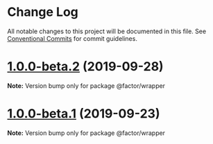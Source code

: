 # Change Log

All notable changes to this project will be documented in this file.
See [Conventional Commits](https://conventionalcommits.org) for commit guidelines.

# [1.0.0-beta.2](https://github.com/fiction-com/factor/compare/v1.0.0-beta.1...v1.0.0-beta.2) (2019-09-28)

**Note:** Version bump only for package @factor/wrapper





# [1.0.0-beta.1](https://github.com/fiction-com/factor/compare/v1.0.0-beta.0...v1.0.0-beta.1) (2019-09-23)

**Note:** Version bump only for package @factor/wrapper
